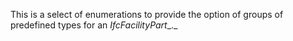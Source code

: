 This is a select of enumerations to provide the option of groups of predefined types for an _IfcFacilityPart__._
